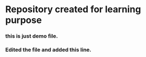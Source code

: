 # Repository created for learning purpose

### this is just demo file.
### Edited the file and added this line.
